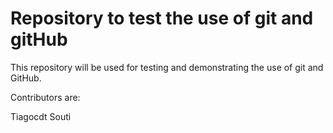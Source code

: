 # Repository to test the use of git and gitHub

This repository will be used for testing and demonstrating the use of git and GitHub.

Contributors are:

Tiagocdt
Souti
